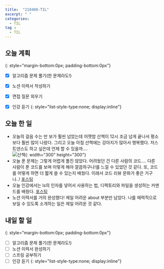 ```yaml
---
title:  "210408-TIL"
excerpt: " "
categories: 
  - TIL
tag : 
  - TIL
---
```




## 오늘 계획
{: style="margin-bottom:0px; padding-bottom:0px"}

- [X] 알고리즘 문제 풀기(한 문제라도!)
- [X] 노션 이력서 작성하기
- [X] 면접 질문 외우기
- [X] 인강 듣기
{: style="list-style-type:none; display:inline"}


## 오늘 한 일

- 오늘의 걸음 수는 만 보가 훨씬 넘었는데 어젯밤 산책이 12시 조금 넘게 끝나서 평소보다 훨씬 많이 나왔다. 그리고 오늘 아침 산책에는 강아지가 많아서 행복했다. 저스트댄스도 하고 싶은데 언제 할 수 있을까.... <br> ![산책](https://user-images.githubusercontent.com/70805241/114082623-f11d5c80-98e8-11eb-899c-99962027921f.png){: width="300" height="300"}
- 오늘 푼 문제는 그렇게 어렵게 풀진 않았다. 어려웠던 건 다른 사람의 코드.... 다른 사람이 푼 코드를 보며 이렇게 해야 깔끔하구나!를 느낄 수 있었던 것 같다. 또, 코드를 어떻게 하면 더 짧게 쓸 수 있는지 배웠다. 이래서 코드 리뷰 문화가 좋은 거구나..! [포스팅](https://techhan.github.io/algorithm/programmers-04/)
- 오늘 인강에서는 ls의 인자를 넣어서 사용하는 법, 디렉토리와 파일을 생성하는 커맨드를 배웠다. [포스팅](https://techhan.github.io/study/cli-04/)
- 노션 이력서를 거의 완성했다! 제일 어려운 about 부분만 남았다. 나를 매력적으로 보일 수 있도록 소개하는 일은 제일 어려운 것 같다. 

## 내일 할 일
{: style="margin-bottom:0px; padding-bottom:0px"}

- [ ] 알고리즘 문제 풀기(한 문제라도!)
- [ ] 노션 이력서 완성하기
- [ ] 스프링 공부하기
- [ ] 인강 듣기
{: style="list-style-type:none; display:inline"}
